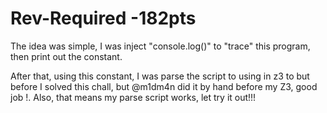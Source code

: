 # Rev-Required -182pts

The idea was simple, I was inject "console.log()" to "trace" this program, then print out the constant.

After that, using this constant, I was parse the script to using in z3 to
but before I solved this chall, but @m1dm4n did it by hand before my Z3, good job !. Also, that means my parse script works, let try it out!!!